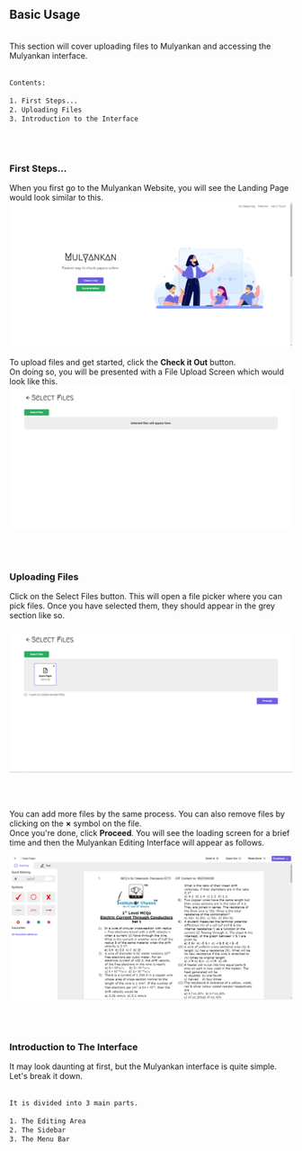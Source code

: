 
## Basic Usage
<br>
This section will cover uploading files to Mulyankan and accessing the Mulyankan interface.
<br>
<br>

```
Contents:

1. First Steps...
2. Uploading Files
3. Introduction to the Interface
```

<br>
<br>

### First Steps...
When you first go to the Mulyankan Website, you will see the Landing Page would look similar to this.
![Mulyankan Landing Page](https://raw.githubusercontent.com/skadewdl3/mulyankan-rewrite/docs/getting-started/getting-started-1.png)
<br>
<br>
To upload files and get started, click the **Check it Out** button. <br>
On doing so, you will be presented with a File Upload Screen which would look like this.
![Mulyankan File Upload](https://raw.githubusercontent.com/skadewdl3/mulyankan-rewrite/docs/getting-started/getting-started-2.png)

<br>
<br>

### Uploading Files

Click on the Select Files button. This will open a file picker where you can pick files. Once you have selected them, they should appear in the grey section like so.

![Mulyankan File Selection](https://raw.githubusercontent.com/skadewdl3/mulyankan-rewrite/docs/getting-started/getting-started-3.png)


<br>
<br>

You can add more files by the same process. You can also remove files by clicking on the **×** symbol on the file. <br>
Once you're done, click **Proceed**. You will see the loading screen for a brief time and then the Mulyankan Editing Interface will appear as follows.

![Mulyankan Editing Interface](https://raw.githubusercontent.com/skadewdl3/mulyankan-rewrite/docs/getting-started/getting-started-4.png)

<br>
<br>

### Introduction to The Interface

It may look daunting at first, but the Mulyankan interface is quite simple. Let's break it down. 
<br>
<br>
```
It is divided into 3 main parts.

1. The Editing Area
2. The Sidebar
3. The Menu Bar
```
